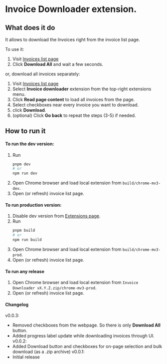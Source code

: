 # Invoice Downloader extension.

## What does it do

It allows to download the Invoices right from the invoice list page.

To use it:
1. Visit [Invoices list page](https://keenethics.itfin.io/invoices)
3. Click **Download All** and wait a few seconds.

or, download all invoices separately:

1. Visit [Invoices list page](https://keenethics.itfin.io/invoices)
2. Select **Invoice downloader** extension from the top-right extensions menu.
3. Click **Read page content** to load all invoices from the page.
4. Select checkboxes near every invoice you want to download.
5. click **Download**.
6. (optional) Click **Go back** to repeat the steps (3-5) if needed.

## How to run it
#### To run the dev version:
1. Run
    ```bash
    pnpm dev
    # or
    npm run dev
    ```
2. Open Chrome browser and load local extension from `build/chrome-mv3-dev`.
3. Open (or refresh) invoice list page.

#### To run production version:
1. Disable dev version from [Extensions page](`chrome://extensions/`).
2. Run
    ```bash
    pnpm build
    # or
    npm run build
    ```
3. Open Chrome browser and load local extension from `build/chrome-mv3-prod`.
4. Open (or refresh) invoice list page.

#### To run any release
1. Open Chrome browser and load local extension from `Invoice Downloader vX.Y.Z.zip/chrome-mv3-prod`.
2. Open (or refresh) invoice list page.


#### Changelog
v0.0.3:
- Removed checkboxes from the webpage. So there is only **Download All** button.
- Added progress label update while downloading invoices through UI.
v0.0.2:
- Added Download button and checkboxes for on-page selection and bulk download (as a .zip archive)
v0.0.1:
- Initial release